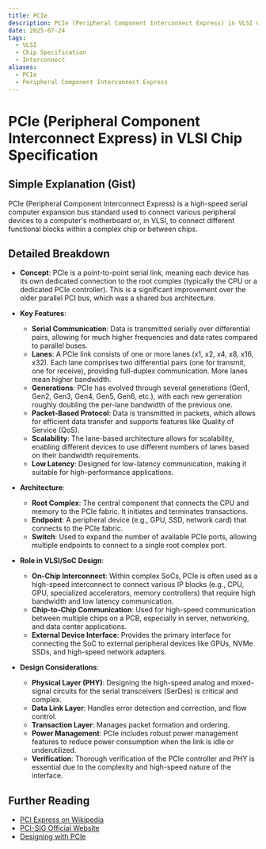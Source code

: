 ```yaml
---
title: PCIe
description: PCIe (Peripheral Component Interconnect Express) in VLSI Chip Specification
date: 2025-07-24
tags:
  - VLSI
  - Chip Specification
  - Interconnect
aliases:
  - PCIe
  - Peripheral Component Interconnect Express
---
```


# PCIe (Peripheral Component Interconnect Express) in VLSI Chip Specification

## Simple Explanation (Gist)
PCIe (Peripheral Component Interconnect Express) is a high-speed serial computer expansion bus standard used to connect various peripheral devices to a computer's motherboard or, in VLSI, to connect different functional blocks within a complex chip or between chips.

## Detailed Breakdown

*   **Concept**: PCIe is a point-to-point serial link, meaning each device has its own dedicated connection to the root complex (typically the CPU or a dedicated PCIe controller). This is a significant improvement over the older parallel PCI bus, which was a shared bus architecture.

*   **Key Features**: 
    *   **Serial Communication**: Data is transmitted serially over differential pairs, allowing for much higher frequencies and data rates compared to parallel buses.
    *   **Lanes**: A PCIe link consists of one or more lanes (x1, x2, x4, x8, x16, x32). Each lane comprises two differential pairs (one for transmit, one for receive), providing full-duplex communication. More lanes mean higher bandwidth.
    *   **Generations**: PCIe has evolved through several generations (Gen1, Gen2, Gen3, Gen4, Gen5, Gen6, etc.), with each new generation roughly doubling the per-lane bandwidth of the previous one.
    *   **Packet-Based Protocol**: Data is transmitted in packets, which allows for efficient data transfer and supports features like Quality of Service (QoS).
    *   **Scalability**: The lane-based architecture allows for scalability, enabling different devices to use different numbers of lanes based on their bandwidth requirements.
    *   **Low Latency**: Designed for low-latency communication, making it suitable for high-performance applications.

*   **Architecture**: 
    *   **Root Complex**: The central component that connects the CPU and memory to the PCIe fabric. It initiates and terminates transactions.
    *   **Endpoint**: A peripheral device (e.g., GPU, SSD, network card) that connects to the PCIe fabric.
    *   **Switch**: Used to expand the number of available PCIe ports, allowing multiple endpoints to connect to a single root complex port.

*   **Role in VLSI/SoC Design**: 
    *   **On-Chip Interconnect**: Within complex SoCs, PCIe is often used as a high-speed interconnect to connect various IP blocks (e.g., CPU, GPU, specialized accelerators, memory controllers) that require high bandwidth and low latency communication.
    *   **Chip-to-Chip Communication**: Used for high-speed communication between multiple chips on a PCB, especially in server, networking, and data center applications.
    *   **External Device Interface**: Provides the primary interface for connecting the SoC to external peripheral devices like GPUs, NVMe SSDs, and high-speed network adapters.

*   **Design Considerations**: 
    *   **Physical Layer (PHY)**: Designing the high-speed analog and mixed-signal circuits for the serial transceivers (SerDes) is critical and complex.
    *   **Data Link Layer**: Handles error detection and correction, and flow control.
    *   **Transaction Layer**: Manages packet formation and ordering.
    *   **Power Management**: PCIe includes robust power management features to reduce power consumption when the link is idle or underutilized.
    *   **Verification**: Thorough verification of the PCIe controller and PHY is essential due to the complexity and high-speed nature of the interface.

## Further Reading

*   [PCI Express on Wikipedia](https://en.wikipedia.org/wiki/PCI_Express)
*   [PCI-SIG Official Website](https://pcisig.com/)
*   [Designing with PCIe](https://www.intel.com/content/www/us/en/design/support/technical-library/design-guides/designing-with-pci-express.html)